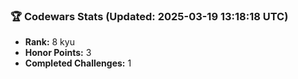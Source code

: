 ### 🏆 Codewars Stats (Updated: 2025-03-19 13:18:18 UTC)

- **Rank:** 8 kyu
- **Honor Points:** 3
- **Completed Challenges:** 1
